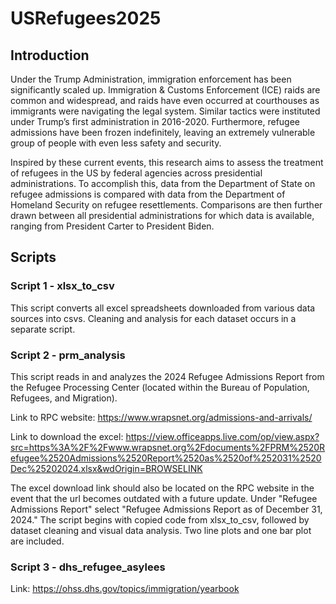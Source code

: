 # USRefugees2025
## Introduction
Under the Trump Administration, immigration enforcement has been significantly scaled up. Immigration & Customs Enforcement (ICE) raids are common and widespread, and raids have even occurred at courthouses as immigrants were navigating the legal system. Similar tactics were instituted under Trump’s first administration in 2016-2020. Furthermore, refugee admissions have been frozen indefinitely, leaving an extremely vulnerable group of people with even less safety and security.

Inspired by these current events, this research aims to assess the treatment of refugees in the US by federal agencies across presidential administrations. To accomplish this, data from the Department of State on refugee admissions is compared with data from the Department of Homeland Security on refugee resettlements. Comparisons are then further drawn between all presidential administrations for which data is available, ranging from President Carter to President Biden.


## Scripts
### Script 1 - xlsx_to_csv
This script converts all excel spreadsheets downloaded from various data sources into csvs. Cleaning and analysis for each dataset occurs in a separate script.


### Script 2 - prm_analysis
This script reads in and analyzes the 2024 Refugee Admissions Report from the Refugee Processing Center (located within the Bureau of Population, Refugees, and Migration).

Link to RPC website: https://www.wrapsnet.org/admissions-and-arrivals/

Link to download the excel: https://view.officeapps.live.com/op/view.aspx?src=https%3A%2F%2Fwww.wrapsnet.org%2Fdocuments%2FPRM%2520Refugee%2520Admissions%2520Report%2520as%2520of%252031%2520Dec%25202024.xlsx&wdOrigin=BROWSELINK

The excel download link should also be located on the RPC website in the event that the url becomes outdated with a future update. Under "Refugee Admissions Report" select "Refugee Admissions Report as of December 31, 2024."
The script begins with copied code from xlsx_to_csv, followed by dataset cleaning and visual data analysis. Two line plots and one bar plot are included.


### Script 3 - dhs_refugee_asylees

Link: https://ohss.dhs.gov/topics/immigration/yearbook
